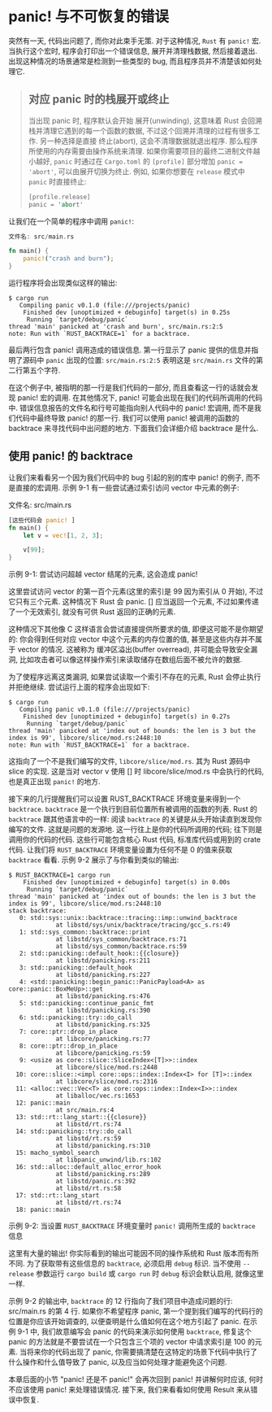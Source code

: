 # panic! 与不可恢复的错误

突然有一天, 代码出问题了, 而你对此束手无策.
对于这种情况, `Rust` 有 `panic!` 宏. 当执行这个宏时, 程序会打印出一个错误信息, 展开并清理栈数据, 然后接着退出.
出现这种情况的场景通常是检测到一些类型的 bug, 而且程序员并不清楚该如何处理它.

>## 对应 panic 时的栈展开或终止
>
>当出现 panic 时, 程序默认会开始 展开(unwinding),
>这意味着 Rust 会回溯栈并清理它遇到的每一个函数的数据, 不过这个回溯并清理的过程有很多工作.
>另一种选择是直接 终止(abort), 这会不清理数据就退出程序. 那么程序所使用的内存需要由操作系统来清理.
>如果你需要项目的最终二进制文件越小越好, `panic` 时通过在 `Cargo.toml` 的 `[profile]` 部分增加 `panic = 'abort'`, 可以由展开切换为终止.
>例如, 如果你想要在 `release` 模式中 `panic` 时直接终止:
>
>```rust
>[profile.release]
>panic = 'abort'
>```

让我们在一个简单的程序中调用 `panic!`:

```rust
文件名: src/main.rs

fn main() {
    panic!("crash and burn");
}
```

运行程序将会出现类似这样的输出:

```log
$ cargo run
   Compiling panic v0.1.0 (file:///projects/panic)
    Finished dev [unoptimized + debuginfo] target(s) in 0.25s
     Running `target/debug/panic`
thread 'main' panicked at 'crash and burn', src/main.rs:2:5
note: Run with `RUST_BACKTRACE=1` for a backtrace.
```

最后两行包含 panic! 调用造成的错误信息.
第一行显示了 panic 提供的信息并指明了源码中 `panic` 出现的位置: `src/main.rs:2:5` 表明这是 `src/main.rs` 文件的第二行第五个字符.

在这个例子中, 被指明的那一行是我们代码的一部分, 而且查看这一行的话就会发现 panic! 宏的调用.
在其他情况下, panic! 可能会出现在我们的代码所调用的代码中.
错误信息报告的文件名和行号可能指向别人代码中的 panic! 宏调用, 而不是我们代码中最终导致 panic! 的那一行.
我们可以使用 panic! 被调用的函数的 backtrace 来寻找代码中出问题的地方. 下面我们会详细介绍 backtrace 是什么.

## 使用 panic! 的 backtrace

让我们来看看另一个因为我们代码中的 bug 引起的别的库中 panic! 的例子, 而不是直接的宏调用.
示例 9-1 有一些尝试通过索引访问 vector 中元素的例子:

文件名: src/main.rs

```rust
[这些代码会 panic! ]
fn main() {
    let v = vec![1, 2, 3];

    v[99];
}
```

示例 9-1: 尝试访问超越 vector 结尾的元素, 这会造成 panic!

这里尝试访问 vector 的第一百个元素(这里的索引是 99 因为索引从 0 开始), 不过它只有三个元素.
这种情况下 Rust 会 panic. [] 应当返回一个元素, 不过如果传递了一个无效索引, 就没有可供 Rust 返回的正确的元素.

这种情况下其他像 C 这样语言会尝试直接提供所要求的值, 即便这可能不是你期望的:
你会得到任何对应 vector 中这个元素的内存位置的值, 甚至是这些内存并不属于 vector 的情况.
这被称为 缓冲区溢出(buffer overread), 并可能会导致安全漏洞, 比如攻击者可以像这样操作索引来读取储存在数组后面不被允许的数据.

为了使程序远离这类漏洞, 如果尝试读取一个索引不存在的元素, Rust 会停止执行并拒绝继续. 尝试运行上面的程序会出现如下:

```log
$ cargo run
   Compiling panic v0.1.0 (file:///projects/panic)
    Finished dev [unoptimized + debuginfo] target(s) in 0.27s
     Running `target/debug/panic`
thread 'main' panicked at 'index out of bounds: the len is 3 but the index is 99', libcore/slice/mod.rs:2448:10
note: Run with `RUST_BACKTRACE=1` for a backtrace.
```

这指向了一个不是我们编写的文件, `libcore/slice/mod.rs`. 其为 Rust 源码中 slice 的实现.
这是当对 vector v 使用 [] 时 libcore/slice/mod.rs 中会执行的代码, 也是真正出现 `panic!` 的地方.

接下来的几行提醒我们可以设置 RUST_BACKTRACE 环境变量来得到一个 `backtrace`.
`backtrace` 是一个执行到目前位置所有被调用的函数的列表. Rust 的 `backtrace` 跟其他语言中的一样:
阅读 `backtrace` 的关键是从头开始读直到发现你编写的文件. 这就是问题的发源地.
这一行往上是你的代码所调用的代码; 往下则是调用你的代码的代码.
这些行可能包含核心 Rust 代码, 标准库代码或用到的 crate 代码.
让我们将 `RUST_BACKTRACE` 环境变量设置为任何不是 0 的值来获取 `backtrace` 看看.
示例 9-2 展示了与你看到类似的输出:

```log
$ RUST_BACKTRACE=1 cargo run
    Finished dev [unoptimized + debuginfo] target(s) in 0.00s
     Running `target/debug/panic`
thread 'main' panicked at 'index out of bounds: the len is 3 but the index is 99', libcore/slice/mod.rs:2448:10
stack backtrace:
   0: std::sys::unix::backtrace::tracing::imp::unwind_backtrace
             at libstd/sys/unix/backtrace/tracing/gcc_s.rs:49
   1: std::sys_common::backtrace::print
             at libstd/sys_common/backtrace.rs:71
             at libstd/sys_common/backtrace.rs:59
   2: std::panicking::default_hook::{{closure}}
             at libstd/panicking.rs:211
   3: std::panicking::default_hook
             at libstd/panicking.rs:227
   4: <std::panicking::begin_panic::PanicPayload<A> as core::panic::BoxMeUp>::get
             at libstd/panicking.rs:476
   5: std::panicking::continue_panic_fmt
             at libstd/panicking.rs:390
   6: std::panicking::try::do_call
             at libstd/panicking.rs:325
   7: core::ptr::drop_in_place
             at libcore/panicking.rs:77
   8: core::ptr::drop_in_place
             at libcore/panicking.rs:59
   9: <usize as core::slice::SliceIndex<[T]>>::index
             at libcore/slice/mod.rs:2448
  10: core::slice::<impl core::ops::index::Index<I> for [T]>::index
             at libcore/slice/mod.rs:2316
  11: <alloc::vec::Vec<T> as core::ops::index::Index<I>>::index
             at liballoc/vec.rs:1653
  12: panic::main
             at src/main.rs:4
  13: std::rt::lang_start::{{closure}}
             at libstd/rt.rs:74
  14: std::panicking::try::do_call
             at libstd/rt.rs:59
             at libstd/panicking.rs:310
  15: macho_symbol_search
             at libpanic_unwind/lib.rs:102
  16: std::alloc::default_alloc_error_hook
             at libstd/panicking.rs:289
             at libstd/panic.rs:392
             at libstd/rt.rs:58
  17: std::rt::lang_start
             at libstd/rt.rs:74
  18: panic::main
```

示例 9-2: 当设置 `RUST_BACKTRACE` 环境变量时 `panic!` 调用所生成的 `backtrace` 信息

这里有大量的输出! 你实际看到的输出可能因不同的操作系统和 Rust 版本而有所不同.
为了获取带有这些信息的 `backtrace`, 必须启用 `debug` 标识.
当不使用 `--release` 参数运行 `cargo build` 或 `cargo run` 时 `debug` 标识会默认启用, 就像这里一样.

示例 9-2 的输出中, `backtrace` 的 12 行指向了我们项目中造成问题的行: src/main.rs 的第 4 行.
如果你不希望程序 panic, 第一个提到我们编写的代码行的位置是你应该开始调查的, 以便查明是什么值如何在这个地方引起了 panic.
在示例 9-1 中, 我们故意编写会 panic 的代码来演示如何使用 `backtrace`,
修复这个 panic 的方法就是不要尝试在一个只包含三个项的 vector 中请求索引是 100 的元素.
当将来你的代码出现了 panic, 你需要搞清楚在这特定的场景下代码中执行了什么操作和什么值导致了 panic, 以及应当如何处理才能避免这个问题.

本章后面的小节 "panic! 还是不 panic!" 会再次回到 panic! 并讲解何时应该, 何时不应该使用 panic! 来处理错误情况.
接下来, 我们来看看如何使用 Result 来从错误中恢复.
